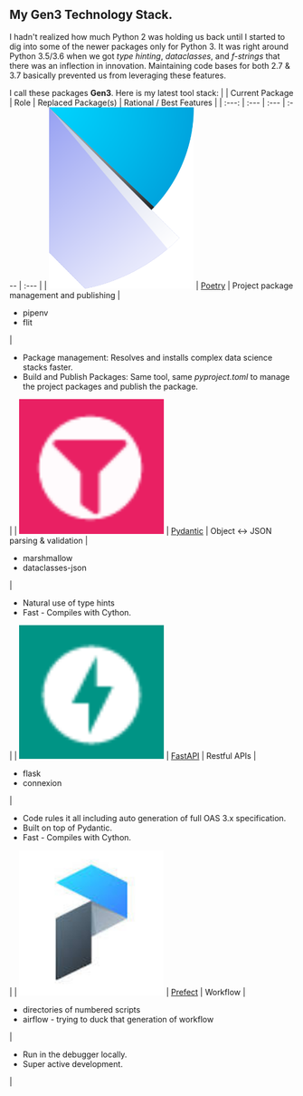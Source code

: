 <!--
**nathan5280/nathan5280** is a ✨ _special_ ✨ repository because its `README.md` (this file) appears on your GitHub profile.
-->

## My Gen3 Technology Stack.
I hadn't realized how much Python 2 was holding us back until I started to dig into some of the newer 
packages only for Python 3.  It was right around Python 3.5/3.6 when we got *type hinting*, 
*dataclasses*, and *f-strings* that there was an inflection in innovation.  Maintaining code bases for both 
2.7 & 3.7 basically prevented us from leveraging these features.  

I call these packages **Gen3**.  Here is my latest tool stack:
|  | Current Package | Role | Replaced Package(s) | Rational / Best Features |
| :---: | :---            | :--- | :---                | :---     |
| <img src="https://github.com/nathan5280/nathan5280/blob/master/images/poetry-logo.png" width="256"/> | [Poetry](https://python-poetry.org/) | Project package management and publishing | <ul><li>pipenv</li><li>flit</li></ul> | <ul><li>Package management: Resolves and installs complex data science stacks faster.</li><li>Build and Publish Packages: Same tool, same *pyproject.toml* to manage the project packages and publish the package.</li></ul> |
| <img src="https://github.com/nathan5280/nathan5280/blob/master/images/pydantic-logo.png" width="256" /> | [Pydantic](https://pydantic-docs.helpmanual.io/) | Object <-> JSON parsing & validation | <ul><li>marshmallow</li><li>dataclasses-json</li></ul> | <ul><li>Natural use of type hints</li><li>Fast - Compiles with Cython.</li></ul> |
| <img src="https://github.com/nathan5280/nathan5280/blob/master/images/FastAPI-logo.png" width="256" /> | [FastAPI](https://fastapi.tiangolo.com/) | Restful APIs | <ul><li>flask</li><li>connexion</li></ul> | <ul><li>Code rules it all including auto generation of full OAS 3.x specification.</li><li>Built on top of Pydantic.</li><li>Fast - Compiles with Cython.</li></ul> |
| <img src="https://github.com/nathan5280/nathan5280/blob/master/images/prefect-logo.jpeg" width="256" /> | [Prefect](https://www.prefect.io/) | Workflow | <ul><li>directories of numbered scripts</li><li>airflow - trying to duck that generation of workflow</li></ul> | <ul><li>Run in the debugger locally.</li><li>Super active development.</li></ul> |

